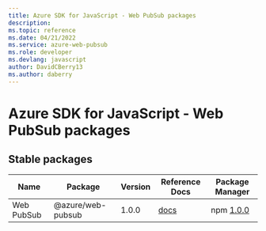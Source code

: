 ```yaml
---
title: Azure SDK for JavaScript - Web PubSub packages
description: 
ms.topic: reference
ms.date: 04/21/2022
ms.service: azure-web-pubsub
ms.role: developer
ms.devlang: javascript
author: DavidCBerry13
ms.author: daberry
---
```


# Azure SDK for JavaScript - Web PubSub packages

## Stable packages

| Name                  | Package              | Version          | Reference Docs         | Package Manager                |
|-----------------------|----------------------|------------------|------------------------|--------------------------------|
| Web PubSub | @azure/web-pubsub | 1.0.0 | [docs](/azure/javascript/sdk/sdk-demo2/web-pubsub/azure-web-pubsub/stable)  | npm [1.0.0](https://www.npmjs.com/package/%40azure%2Fweb-pubsub) |
 

 


 